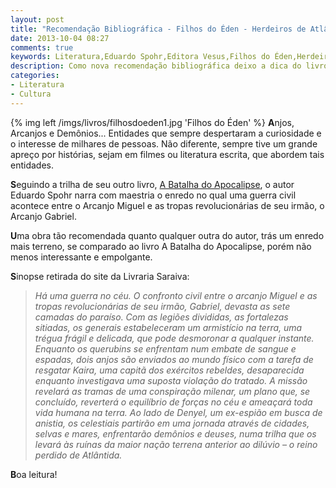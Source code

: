 ```yaml
---
layout: post
title: "Recomendação Bibliográfica - Filhos do Éden - Herdeiros de Atlântida"
date: 2013-10-04 08:27
comments: true
keywords: Literatura,Eduardo Spohr,Editora Vesus,Filhos do Éden,Herdeiros de Atlântida,Anjos,Arcanjos,Ficção
description: Como nova recomendação bibliográfica deixo a dica do livro Filhos de Éden, Herdeiros de Atlântida. Uma excelente opção para quem gosta de ficção envolvendo anjos, arcanjos e demônios.
categories:
- Literatura
- Cultura
---
```

{% img left /imgs/livros/filhosdoeden1.jpg 'Filhos do Éden' %}
**A**njos, Arcanjos e Demônios... Entidades que sempre despertaram a curiosidade e o interesse de milhares de pessoas. Não diferente, sempre tive um grande apreço por histórias, sejam em filmes ou literatura escrita, que abordem tais entidades.

**S**eguindo a trilha de seu outro livro, [A Batalha do Apocalipse](http://blog.marcelocavalcante.net/blog/2010/09/30/recomendacao-bibliografica-a-batalha-do-apocalipse/), o autor Eduardo Spohr narra com maestria o enredo no qual uma guerra civil acontece entre o Arcanjo Miguel e as tropas revolucionárias de seu irmão, o Arcanjo Gabriel.

**U**ma obra tão recomendada quanto qualquer outra do autor, trás um enredo mais terreno, se comparado ao livro A Batalha do Apocalipse, porém não menos interessante e empolgante.

**S**inopse retirada do site da Livraria Saraiva:

> *Há uma guerra no céu. O confronto civil entre o arcanjo Miguel e as tropas revolucionárias de seu irmão, Gabriel, devasta as sete camadas do paraíso. Com as legiões divididas, as fortalezas sitiadas, os generais estabeleceram um armistício na terra, uma trégua frágil e delicada, que pode desmoronar a qualquer instante. Enquanto os querubins se enfrentam num embate de sangue e espadas, dois anjos são enviados ao mundo físico com a tarefa de resgatar Kaira, uma capitã dos exércitos rebeldes, desaparecida enquanto investigava uma suposta violação do tratado. A missão revelará as tramas de uma conspiração milenar, um plano que, se concluído, reverterá o equilíbrio de forças no céu e ameaçará toda vida humana na terra. Ao lado de Denyel, um ex-espião em busca de anistia, os celestiais partirão em uma jornada através de cidades, selvas e mares, enfrentarão demônios e deuses, numa trilha que os levará às ruínas da maior nação terrena anterior ao dilúvio – o reino perdido de Atlântida.*

**B**oa leitura! 